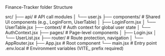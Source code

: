 Finance-Tracker folder Structure

src/
├── api/               # API call modules
│   └── user.js
├── components/        # Shared UI components (e.g., LoginForm, UserTable)
│   ├── LoginForm.jsx
│   └── UserTable.jsx
├── context/           # Auth context for global user state
│   └── AuthContext.jsx
├── pages/             # Page-level components
│   ├── Login.jsx
│   └── UserList.jsx
├── router/            # Route protection, navigation
│   └── AppRouter.jsx
├── App.jsx            # Root component
└── main.jsx           # Entry point
.env.local             # Environment variables (VITE_ prefix required)

